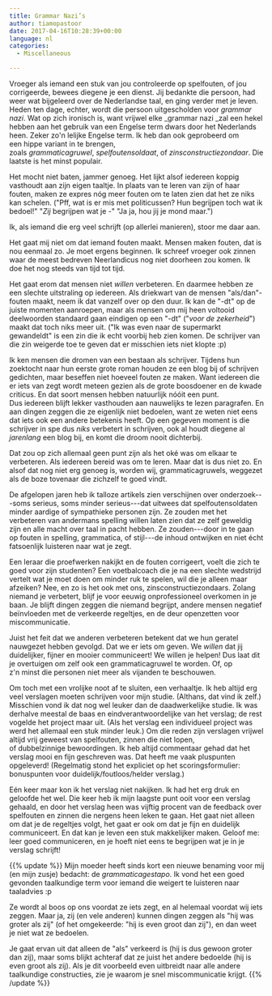 ```yaml
---
title: Grammar Nazi’s
author: tiamopastoor
date: 2017-04-16T10:28:39+00:00
language: nl
categories:
  - Miscellaneous

---
```

Vroeger als iemand een stuk van jou controleerde op spelfouten, of jou corrigeerde, bewees diegene je een dienst. Jij bedankte die persoon, had weer wat bijgeleerd over de Nederlandse taal, en ging verder met je leven. Heden ten dage, echter, wordt die persoon uitgescholden voor _grammar nazi_. Wat op zich ironisch is, want vrijwel elke _grammar nazi _zal een hekel hebben aan het gebruik van een Engelse term dwars door het Nederlands heen. Zeker zo'n lelijke Engelse term. Ik heb dan ook geprobeerd om een hippe variant in te brengen, zoals _grammaticagruwel_, _spelfoutensoldaat_, of _zinsconstructiezondaar_. Die laatste is het minst populair.

Het mocht niet baten, jammer genoeg. Het lijkt alsof iedereen koppig vasthoudt aan zijn eigen taaltje. In plaats van te leren van zijn of haar fouten, maken ze expres nóg meer fouten om te laten zien dat het ze niks kan schelen. ("Pff, wat is er mis met politicussen? Hun begrijpen toch wat ik bedoel!" "_Zij_ begrijpen wat je -" "Ja ja, hou jij je mond maar.")

Ik, als iemand die erg veel schrijft (op allerlei manieren), stoor me daar aan.

Het gaat mij niet om dat iemand fouten maakt. Mensen maken fouten, dat is nou eenmaal zo. Je moet ergens beginnen. Ik schreef vroeger ook zinnen waar de meest bedreven Neerlandicus nog niet doorheen zou komen. Ik doe het nog steeds van tijd tot tijd.

Het gaat erom dat mensen niet _willen_ verbeteren. En daarmee hebben ze een slechte uitstraling op iedereen. Als driekwart van de mensen "als/dan"-fouten maakt, neem ik dat vanzelf over op den duur. Ik kan de "-dt" op de juiste momenten aanroepen, maar als mensen om mij heen voltooid deelwoorden standaard gaan eindigen op een "-dt" ("_voor de zekerheid_") maakt dat toch niks meer uit. ("Ik was even naar de supermarkt gewandeldt" is een zin die ik echt voorbij heb zien komen. De schrijver van die zin weigerde toe te geven dat er misschien iets niet klopte :p)


Ik ken mensen die dromen van een bestaan als schrijver. Tijdens hun zoektocht naar hun eerste grote roman houden ze een blog bij of schrijven gedichten, maar beseffen niet hoeveel fouten ze maken. Want iedereen die er iets van zegt wordt meteen gezien als de grote boosdoener en de kwade criticus. En dat soort mensen hebben natuurlijk nóóit een punt. Dus iedereen blijft lekker vasthouden aan nauwelijks te lezen paragrafen. En aan dingen zeggen die ze eigenlijk niet bedoelen, want ze weten niet eens dat iets ook een andere betekenis heeft. Op een gegeven moment is die schrijver in spe dus _niks_ verbetert in schrijven, ook al houdt diegene al _jarenlang_ een blog bij, en komt die droom nooit dichterbij.

Dat zou op zich allemaal geen punt zijn als het oké was om elkaar te verbeteren. Als iedereen bereid was om te leren. Maar dat is dus niet zo. En alsof dat nog niet erg genoeg is, worden wij, grammaticagruwels, weggezet als de boze tovenaar die zichzelf te goed vindt.

De afgelopen jaren heb ik talloze artikels zien verschijnen over onderzoek---soms serieus, soms minder serieus---dat uitwees dat spelfoutensoldaten minder aardige of sympathieke personen zijn. Ze zouden met het verbeteren van andermans spelling willen laten zien dat ze zelf geweldig zijn en alle macht over taal in pacht hebben. Ze zouden---door in te gaan op fouten in spelling, grammatica, of stijl---de inhoud ontwijken en niet écht fatsoenlijk luisteren naar wat je zegt.

Een leraar die proefwerken nakijkt en de fouten corrigeert, voelt die zich te goed voor zijn studenten? Een voetbalcoach die je na een slechte wedstrijd vertelt wat je moet doen om minder ruk te spelen, wil die je alleen maar afzeiken? Nee, en zo is het ook met ons, zinsconstructiezondaars. Zolang niemand je verbetert, blijf je voor eeuwig onprofessioneel overkomen in je baan. Je blijft dingen zeggen die niemand begrijpt, andere mensen negatief beïnvloeden met de verkeerde regeltjes, en de deur openzetten voor miscommunicatie.

Juist het feit dat we anderen verbeteren betekent dat we hun geratel nauwgezet hebben gevolgd. Dat we er iets om geven. We _willen_ dat jij duidelijker, fijner en mooier communiceert! We willen je helpen! Dus laat dit je overtuigen om zelf ook een grammaticagruwel te worden. Of, op z'n minst die personen niet meer als vijanden te beschouwen.

Om toch met een vrolijke noot af te sluiten, een verhaaltje. Ik heb altijd erg veel verslagen moeten schrijven voor mijn studie. (Althans, dat vind ik zelf.) Misschien vond ik dat nog wel leuker dan de daadwerkelijke studie. Ik was derhalve meestal de baas en eindverantwoordelijke van het verslag; de rest vogelde het project maar uit. (Als het verslag een individueel project was werd het allemaal een stuk minder leuk.) Om die reden zijn verslagen vrijwel altijd vrij geweest van spelfouten, zinnen die niet lopen, of dubbelzinnige bewoordingen. Ik heb altijd commentaar gehad dat het verslag mooi en fijn geschreven was. Dat heeft me vaak pluspunten opgeleverd! (Regelmatig stond het expliciet op het scoringsformulier: bonuspunten voor duidelijk/foutloos/helder verslag.)

Eén keer maar kon ik het verslag niet nakijken. Ik had het erg druk en geloofde het wel. Die keer heb ik mijn laagste punt ooit voor een verslag gehaald, en door het verslag heen was vijftig procent van de feedback over spelfouten en zinnen die nergens heen leken te gaan. Het gaat niet alleen om dat je de regeltjes volgt, het gaat er ook om dat je fijn en duidelijk communiceert. En dat kan je leven een stuk makkelijker maken. Geloof me: leer goed communiceren, en je hoeft niet eens te begrijpen wat je in je verslag schrijft!

{{% update %}}
Mijn moeder heeft sinds kort een nieuwe benaming voor mij (en mijn zusje) bedacht: de _grammaticagestapo_. Ik vond het een goed gevonden taalkundige term voor iemand die weigert te luisteren naar taaladvies :p 

Ze wordt al boos op ons voordat ze iets zegt, en al helemaal voordat wij iets zeggen. Maar ja, zij (en vele anderen) kunnen dingen zeggen als "hij was groter als zij" (of het omgekeerde: "hij is even groot dan zij"), en dan weet je niet wat ze bedoelen. 

Je gaat ervan uit dat alleen de "als" verkeerd is (hij is dus gewoon groter dan zij), maar soms blijkt achteraf dat ze juist het andere bedoelde (hij is even groot als zij). Als je dit voorbeeld even uitbreidt naar alle andere taalkundige constructies, zie je waarom je snel miscommunicatie krijgt.
{{% /update %}}